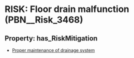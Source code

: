 # RISK: __Floor drain malfunction__ (PBN__Risk_3468)

## Property: has_RiskMitigation

* [Proper maintenance of drainage system](PBN__Mitigation_2470)

